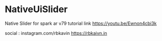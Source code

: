# NativeUiSlider
Native Slider for spark ar v79
tutorial link
https://youtu.be/Ewnon4cbi3k

social :
instagram.com/rbkavin
https://rbkaivn.in
